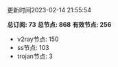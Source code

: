 更新时间2023-02-14 21:55:54

**总订阅: 73**
**总节点: 868**
**有效节点: 256**
- v2ray节点: 150
- ss节点: 103
- trojan节点: 3
